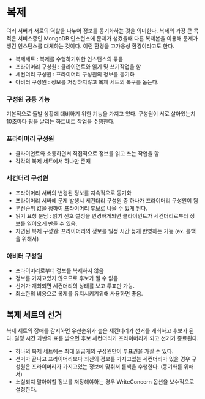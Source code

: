 # 복제
여러 서버가 서로의 역할을 나누어 정보를 동기화하는 것을 의미한다. 복제의 가장 큰 목적은 서비스중인 MongoDB 인스턴스에 문제가 생겼을때 다른 복제본을 이용해 문제가 생긴 인스턴스를 대체하는 것이다.
이런 환경을 고가용성 환경이라고도 한다.

- 복제세트 : 복제를 수행하기위한 인스턴스의 묶음
- 프라이머리 구성원 : 클라이언트와 읽기 및 쓰기작업을 함
- 세컨더리 구성원 : 프라이머리 구성원의 정보를 동기화
- 아비터 구성원 : 정보를 저장하지않고 복제 세트의 복구를 돕는다.

### 구성원 공통 기능
기본적으로 돌발 상황에 대비하기 위한 기능을 가지고 있다. 구성원이 서로 살아있는치 10초마다 핑을 날리는 하트비트 작업을 수행한다.

### 프라이머리 구성원
- 클라이언트와 소통하면서 직접적으로 정보를 읽고 쓰는 작업을 함
- 각각의 복제 세트에서 하나만 존재

### 세컨더리 구성원
- 프라이머리 서버의 변경된 정보를 지속적으로 동기화
- 프라이머리 서버에 문제 발생시 세컨더리 구성원 중 하나가 프라이머리 구성원이 됨
- 우선순위 값을 정하여 프라이머리 후보로 나올 수 있게 된다.
- 읽기 요청 분담 : 읽기 선호 설정을 변경하게되면 클라이언트가 세컨더리로부터 정보를 읽어오게 만들 수 있음.
- 지연된 복제 구성원: 프라이머리의 정보를 일정 시간 늦게 반영하는 기능 (ex. 롤백을 위해서)

### 아비터 구성원
- 프라이머리로부터 정보를 복제하지 않음
- 정보를 가지고있지 않으므로 후보가 될 수 없음
- 선거가 개최되면 세컨더리의 상태를 보고 투표만 가능.
- 최소한의 비용으로 복제를 유지시키기위해 사용하면 좋음.

## 복제 세트의 선거
복제 세트의 장애를 감지하면 우선순위가 높은 세컨더리가 선거를 개최하고 후보가 된다. 
일정 시간 과반의 표를 받으면 후보 세컨더리가 프라이머리가 되고 선거가 종료된다. 
- 하나의 복제 세트에는 최대 일곱개의 구성원만이 투표권을 가질 수 있다.
- 선거가 끝나고 프라이머리보다 최신의 정보를 가지고있는 세컨더리가 있을 경우 구성원은 프라이머리가 가지고있는 정보에 맞춰서 롤백을 수행한다. (동기화를 위해서)
- 소실되지 말아야할 정보를 저장해야하는 경우 WriteConcern 옵션을 보수적으로 설정한다.
